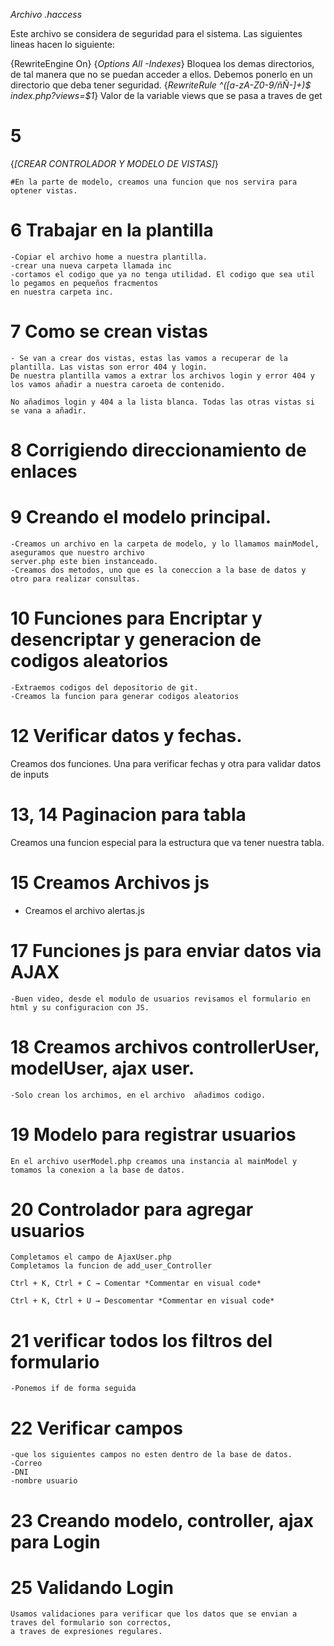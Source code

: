 *Archivo .haccess*

Este archivo se considera de seguridad para el sistema. Las siguientes lineas hacen lo siguiente:

{RewriteEngine On}
{*Options All -Indexes*} Bloquea los demas directorios, de tal manera que no se puedan acceder a ellos. Debemos ponerlo en un directorio que deba tener seguridad.
{*RewriteRule ^([a-zA-Z0-9/ñÑ-]+)$ index.php?views=$1*} Valor de la variable views que se pasa a traves de get

# 5
{*[CREAR CONTROLADOR Y MODELO DE VISTAS]*}

    #En la parte de modelo, creamos una funcion que nos servira para optener vistas.

# 6 Trabajar en la plantilla

    -Copiar el archivo home a nuestra plantilla.
    -crear una nueva carpeta llamada inc
    -cortamos el codigo que ya no tenga utilidad. El codigo que sea util lo pegamos en pequeños fracmentos
    en nuestra carpeta inc.

# 7 Como se crean vistas
    - Se van a crear dos vistas, estas las vamos a recuperar de la plantilla. Las vistas son error 404 y login.
    De nuestra plantilla vamos a extrar los archivos login y error 404 y los vamos añadir a nuestra caroeta de contenido.

    No añadimos login y 404 a la lista blanca. Todas las otras vistas si se vana a añadir.

# 8 Corrigiendo direccionamiento de enlaces

# 9 Creando el modelo principal.

    -Creamos un archivo en la carpeta de modelo, y lo llamamos mainModel, aseguramos que nuestro archivo 
    server.php este bien instanceado.
    -Creamos dos metodos, uno que es la coneccion a la base de datos y otro para realizar consultas.

# 10 Funciones para Encriptar y desencriptar y generacion de codigos aleatorios

    -Extraemos codigos del depositorio de git.
    -Creamos la funcion para generar codigos aleatorios

# 12 Verificar datos y fechas.

Creamos dos funciones. Una para verificar fechas y otra para validar datos de inputs

# 13, 14 Paginacion para tabla

Creamos una funcion especial para la estructura que va tener nuestra tabla.

# 15 Creamos Archivos js 
-  Creamos el archivo alertas.js

# 17 Funciones js para enviar datos via AJAX

    -Buen video, desde el modulo de usuarios revisamos el formulario en html y su configuracion con JS.

# 18 Creamos archivos controllerUser, modelUser, ajax user.

    -Solo crean los archimos, en el archivo  añadimos codigo.

# 19 Modelo para registrar usuarios

    En el archivo userModel.php creamos una instancia al mainModel y tomamos la conexion a la base de datos.

# 20 Controlador para agregar usuarios

    Completamos el campo de AjaxUser.php
    Completamos la funcion de add_user_Controller

    Ctrl + K, Ctrl + C → Comentar *Commentar en visual code*

    Ctrl + K, Ctrl + U → Descomentar *Commentar en visual code*

# 21 verificar todos los filtros del formulario
    -Ponemos if de forma seguida 

# 22 Verificar campos
    -que los siguientes campos no esten dentro de la base de datos.
    -Correo
    -DNI
    -nombre usuario  

# 23 Creando modelo, controller, ajax para Login

# 25 Validando Login

    Usamos validaciones para verificar que los datos que se envian a traves del formulario son correctos,
    a traves de expresiones regulares.


